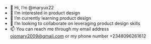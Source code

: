 - 👋 Hi, I’m @maryux22
- 👀 I’m interested in product design
- 🌱 I’m currently learning product design
- 💞️ I’m looking to collaborate on leveraging product design skills
- 📫 You can reach me through my email address ojomary2009@gmail.com or my phone number +2348096261612

<!---
maryux22/maryux22 is a ✨ special ✨ repository because its `README.md` (this file) appears on your GitHub profile.
You can click the Preview link to take a look at your changes.
--->
